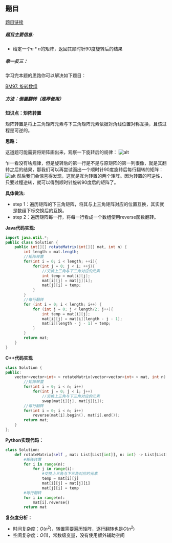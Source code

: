 ## 题目
[题目链接](https://www.nowcoder.com/practice/2e95333fbdd4451395066957e24909cc?tpId=295&tqId=25283&sourceUrl=/exam/oj&channenl=wgithub&fromPut=wgithub)

##### 题目主要信息:

- 给定一个$n*n$的矩阵，返回其顺时针90度旋转后的结果

##### 举一反三：

学习完本题的思路你可以解决如下题目：

[BM97. 旋转数组](https://www.nowcoder.com/practice/e19927a8fd5d477794dac67096862042?tpId=295&tqId=1024689)

##### 方法：倒置翻转（推荐使用）

**知识点：矩阵转置**

矩阵转置是将上三角矩阵元素与下三角矩阵元素依据对角线位置对称互换，且该过程是可逆的。

**思路：**

这道题可能需要将矩阵画出来，观察一下旋转后的规律：
![alt](https://uploadfiles.nowcoder.com/compress/mw1000/images/20220205/397721558_1644058132827/D2B5CA33BD970F64A6301FA75AE2EB22)

乍一看没有啥规律，但是旋转后的第一行是不是与原矩阵的第一列很像，就是其翻转之后的结果，那我们可以再尝试画出一个顺时针90度旋转后每行翻转的矩阵：
![alt](https://uploadfiles.nowcoder.com/images/20220205/397721558_1644058303356/D2B5CA33BD970F64A6301FA75AE2EB22)
然后我们会惊喜得发现，这就是互为转置的两个矩阵。因为转置的可逆性，只要过程逆转，就可以得到顺时针旋转90度后的矩阵了。

**具体做法:**

- step 1：遍历矩阵的下三角矩阵，将其与上三角矩阵对应的位置互换，其实就是数组下标交换后的互换。
- step 2：遍历矩阵每一行，将每一行看成一个数组使用reverse函数翻转。

**Java代码实现:**
```java
import java.util.*;
public class Solution {
    public int[][] rotateMatrix(int[][] mat, int n) {
        int length = mat.length;
        //矩阵转置
        for(int i = 0; i < length; ++i){
            for(int j = 0; j < i; ++j){
                //交换上三角与下三角对应的元素
                int temp = mat[i][j];
                mat[i][j] = mat[j][i];
                mat[j][i] = temp;
            }
        }
        //每行翻转
        for (int i = 0; i < length; i++) {
            for (int j = 0; j < length/2; j++){
                int temp = mat[i][j];
                mat[i][j] = mat[i][length - j - 1];
                mat[i][length - j - 1] = temp;
            }
        }
        return mat;
    }
}
```
**C++代码实现**
```cpp
class Solution {
public:
    vector<vector<int> > rotateMatrix(vector<vector<int> > mat, int n) {
        //矩阵转置
        for(int i = 0; i < n; i++) 
            for(int j = 0; j < i; j++)
                //交换上三角与下三角对应的元素
                swap(mat[i][j], mat[j][i]);
        //每行翻转
        for(int i = 0; i < n; i++) 
            reverse(mat[i].begin(), mat[i].end());
        return mat;
    }
};
```
**Python实现代码：**
```python
class Solution:
    def rotateMatrix(self , mat: List[List[int]], n: int) -> List[List[int]]:
        #矩阵转置
        for i in range(n):
            for j in range(i):
                #交换上三角与下三角对应的元素
                temp = mat[i][j]
                mat[i][j] = mat[j][i]
                mat[j][i] = temp
        #每行翻转
        for i in range(n):
            mat[i].reverse()
        return mat
```
**复杂度分析：**

- 时间复杂度：$O(n^2)$，转置需要遍历矩阵，逐行翻转也是$O(n^2)$
- 空间复杂度：$O(1)$，常数级变量，没有使用额外辅助空间